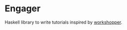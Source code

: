 # Engager

Haskell library to write tutorials inspired by [workshopper](https://github.com/rvagg/workshopper).
